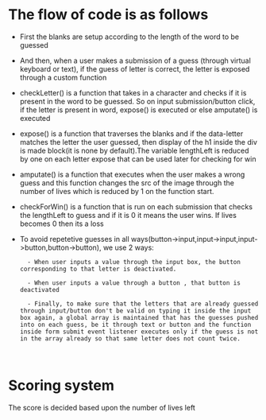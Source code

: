 # The flow of code is as follows

- First the blanks are setup according to the length of the word to be guessed

- And then, when a user makes a submission of a guess (through virtual keyboard or text), if the guess of letter is correct, the letter is exposed through a custom function

- checkLetter() is a function that takes in a character and checks if it is present in the word to be guessed. So on input submission/button click, if the letter is present in word, expose() is executed or else amputate() is executed

- expose() is a function that traverses the blanks and if the data-letter matches the letter the user guessed, then display of the h1 inside the div is made block(it is none by default).The variable lengthLeft is reduced by one on each letter expose that can be used later for checking for win

- amputate() is a function that executes when the user makes a wrong guess and this function changes the src of the image through the number of lives which is reduced by 1 on the function start.

- checkForWin() is a function that is run on each submission that checks the lengthLeft to guess and if it is 0 it means the user wins. If lives becomes 0 then its a loss

- To avoid repetetive guesses in all ways(button->input,input->input,input->button,button->button), we use 2 ways:

        - When user inputs a value through the input box, the button corresponding to that letter is deactivated.

        - When user inputs a value through a button , that button is deactivated

        - Finally, to make sure that the letters that are already guessed through input/button don't be valid on typing it inside the input box again, a global array is maintained that has the guesses pushed into on each guess, be it through text or button and the function inside form submit event listener executes only if the guess is not in the array already so that same letter does not count twice.

</br>

# Scoring system

The score is decided based upon the number of lives left
